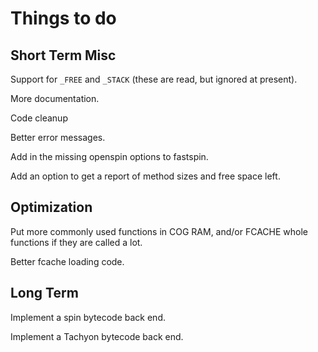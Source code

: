 Things to do
============

Short Term Misc
---------------
Support for `_FREE` and `_STACK` (these are read, but ignored at present).

More documentation.

Code cleanup

Better error messages.

Add in the missing openspin options to fastspin.

Add an option to get a report of method sizes and free space left.

Optimization
------------

Put more commonly used functions in COG RAM, and/or FCACHE whole functions
if they are called a lot.

Better fcache loading code.


Long Term
---------

Implement a spin bytecode back end.

Implement a Tachyon bytecode back end.


